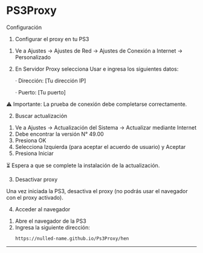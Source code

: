 # PS3Proxy

Configuración

1) Configurar el proxy en tu PS3

1. Ve a Ajustes → Ajustes de Red → Ajustes de Conexión a Internet → Personalizado
2. En Servidor Proxy selecciona Usar e ingresa los siguientes datos:

   · Dirección: [Tu dirección IP]
   
   · Puerto: [Tu puerto]

⚠️ Importante: La prueba de conexión debe completarse correctamente.

2) Buscar actualización

1. Ve a Ajustes → Actualización del Sistema → Actualizar mediante Internet
2. Debe encontrar la versión N° 49.00
3. Presiona OK
4. Selecciona Izquierda (para aceptar el acuerdo de usuario) y Aceptar
5. Presiona Iniciar

⏳ Espera a que se complete la instalación de la actualización.

3) Desactivar proxy

Una vez iniciada la PS3, desactiva el proxy (no podrás usar el navegador con el proxy activado).

4) Acceder al navegador

1. Abre el navegador de la PS3
2. Ingresa la siguiente dirección:
   ```
   https://nulled-name.github.io/Ps3Proxy/hen
   ```

---
